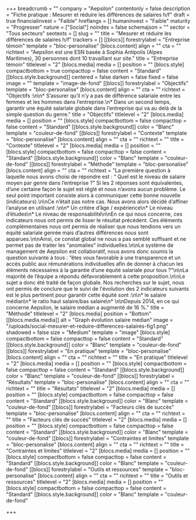 +++
breadcrumb = ""
company = "Aepsilon"
contentonly = false
description = "Fiche pratique : Mesurer et réduire les différences de salaires h/f"
draft = true
financialinvest = "Faible"
hreflangs = []
humaninvest = "Faible"
maturity = "Progresser"
nature = ["Social"]
noindex = false
schemajson = ""
sector = "Tous secteurs"
seotexts = []
slug = ""
title = "Mesurer et réduire les différences de salaires h/f"
trackers = []
[[blocs]]
forestrylabel = "Entreprise témoin"
template = "bloc-personalise"
[blocs.content]
align = ""
cta = ""
richtext = "Aepsilon est une ESN basée à Sophia Antipolis (Alpes Maritimes), 30 personnes dont 10 travaillant sur site."
title = "Entreprise témoin"
titlelevel = "2"
[blocs.media]
media = []
position = ""
[blocs.style]
compactbottom = true
compacttop = false
content = "Standard"
[[blocs.style.background]]
centered = false
darken = false
fixed = false
image = ""
template = "image-de-fond"
[[blocs]]
forestrylabel = "Objectifs"
template = "bloc-personalise"
[blocs.content]
align = ""
cta = ""
richtext = "Objectifs :\n\n* S’assurer qu’il n’y a pas de différence salariale entre les femmes et les hommes dans l’entreprise.\n* Dans un second temps, garantir une équité salariale globale dans l’entreprise qui va au delà de la simple question du genre."
title = "Objectifs"
titlelevel = "2"
[blocs.media]
media = []
position = ""
[blocs.style]
compactbottom = false
compacttop = false
content = "Standard"
[[blocs.style.background]]
color = "Blanc"
template = "couleur-de-fond"
[[blocs]]
forestrylabel = "Contexte"
template = "bloc-personalise"
[blocs.content]
align = ""
cta = ""
richtext = ""
title = "Contexte"
titlelevel = "2"
[blocs.media]
media = []
position = ""
[blocs.style]
compactbottom = false
compacttop = false
content = "Standard"
[[blocs.style.background]]
color = "Blanc"
template = "couleur-de-fond"
[[blocs]]
forestrylabel = "Méthode"
template = "bloc-personalise"
[blocs.content]
align = ""
cta = ""
richtext = "La première question à laquelle nous avons choisi de répondre est : “ Quel est le niveau de salaire moyen par genre dans l’entreprise ?” Si les 2 réponses sont équivalentes, d’une certaine façon le sujet est réglé et nous n’avons aucun problème. Le seul point important consiste alors à communiquer cette bonne nouvelle (indicateurs).\n\nCe n’était pas notre cas. Nous avons alors décidé d’affiner l’analyse en utilisant :\n\n* Un critère d’âge / expérience\n* Le niveau d’études\n* Le niveau de responsabilité\n\nEn ce qui nous concerne, ces indicateurs nous ont permis de lisser le résultat précédent. Ces éléments complémentaires nous ont permis de réaliser que nous tendions vers un équité salariale genrée mais d’autres différences nous sont apparues.\n\nAinsi, ce constat global ne nous a pas semblé suffisant et ne permet pas de traiter les “anomalies” individuelles.\n\nLe système de management de Aepsilon est collaboratif, nous avons donc soumis la question suivante à tous : “êtes vous favorable à une transparence et un accès public aux rémunérations individuelles afin de donner à chacun les éléments nécessaires à la garantie d’une équité salariale pour tous ?”\n\nLa majorité de l’équipe a répondu défavorablement à cette proposition.\n\nLe sujet a donc été traité de façon globale. Nos recherches sur le sujet, nous ont permis de conclure que le suivi de l'évolution des 2 indicateurs suivants est le plus pertinent pour garantir cette équité sont :\n\n* le salaire médian\n* le ratio haut salaire/bas salaire\n* \n\nDepuis 2014, en ce qui concerne Aepsilon, le salaire médian a augmenté de 16 %."
title = "Méthode"
titlelevel = "2"
[blocs.media]
position = "Bottom"
[[blocs.media.media]]
alt = "Graph évolution salaire médian"
image = "/uploads/social-mesurer-et-reduire-differences-salaires-fig1.png"
shadowed = false
size = "Medium"
template = "image"
[blocs.style]
compactbottom = false
compacttop = false
content = "Standard"
[[blocs.style.background]]
color = "Blanc"
template = "couleur-de-fond"
[[blocs]]
forestrylabel = "En pratique"
template = "bloc-personalise"
[blocs.content]
align = ""
cta = ""
richtext = ""
title = "En pratique"
titlelevel = "2"
[blocs.media]
media = []
position = ""
[blocs.style]
compactbottom = false
compacttop = false
content = "Standard"
[[blocs.style.background]]
color = "Blanc"
template = "couleur-de-fond"
[[blocs]]
forestrylabel = "Résultats"
template = "bloc-personalise"
[blocs.content]
align = ""
cta = ""
richtext = ""
title = "Résultats"
titlelevel = "2"
[blocs.media]
media = []
position = ""
[blocs.style]
compactbottom = false
compacttop = false
content = "Standard"
[[blocs.style.background]]
color = "Blanc"
template = "couleur-de-fond"
[[blocs]]
forestrylabel = "Facteurs clés de succès"
template = "bloc-personalise"
[blocs.content]
align = ""
cta = ""
richtext = ""
title = "Facteurs clés de succès"
titlelevel = "2"
[blocs.media]
media = []
position = ""
[blocs.style]
compactbottom = false
compacttop = false
content = "Standard"
[[blocs.style.background]]
color = "Blanc"
template = "couleur-de-fond"
[[blocs]]
forestrylabel = "Contraintes et limites"
template = "bloc-personalise"
[blocs.content]
align = ""
cta = ""
richtext = ""
title = "Contraintes et limites"
titlelevel = "2"
[blocs.media]
media = []
position = ""
[blocs.style]
compactbottom = false
compacttop = false
content = "Standard"
[[blocs.style.background]]
color = "Blanc"
template = "couleur-de-fond"
[[blocs]]
forestrylabel = "Outils et ressources"
template = "bloc-personalise"
[blocs.content]
align = ""
cta = ""
richtext = ""
title = "Outils et ressources"
titlelevel = "2"
[blocs.media]
media = []
position = ""
[blocs.style]
compactbottom = false
compacttop = false
content = "Standard"
[[blocs.style.background]]
color = "Blanc"
template = "couleur-de-fond"

+++
